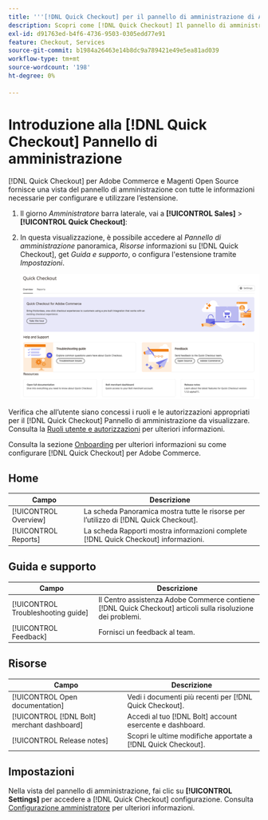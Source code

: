 ```yaml
---
title: '''[!DNL Quick Checkout] per il pannello di amministrazione di Adobe Commerce"'
description: Scopri come [!DNL Quick Checkout] Il pannello di amministrazione può aiutarti a integrare, configurare e visualizzare correttamente l’estensione.
exl-id: d91763ed-b4f6-4736-9503-0305edd77e91
feature: Checkout, Services
source-git-commit: b1984a26463e14b8dc9a789421e49e5ea81ad039
workflow-type: tm+mt
source-wordcount: '198'
ht-degree: 0%

---
```


# Introduzione alla [!DNL Quick Checkout] Pannello di amministrazione

[!DNL Quick Checkout] per Adobe Commerce e Magenti Open Source fornisce una vista del pannello di amministrazione con tutte le informazioni necessarie per configurare e utilizzare l’estensione.

1. Il giorno _Amministratore_ barra laterale, vai a **[!UICONTROL Sales]** > **[!UICONTROL Quick Checkout]**:
1. In questa visualizzazione, è possibile accedere al _Pannello di amministrazione_ panoramica, _Risorse_ informazioni su [!DNL Quick Checkout], get _Guida e supporto_, o configura l&#39;estensione tramite _Impostazioni_.

   ![Menu Check-Out rapido](assets/admin-panel-view.png)

Verifica che all’utente siano concessi i ruoli e le autorizzazioni appropriati per il [!DNL Quick Checkout] Pannello di amministrazione da visualizzare. Consulta la [Ruoli utente e autorizzazioni](../quick-checkout/user-roles-setup.md) per ulteriori informazioni.

Consulta la sezione [Onboarding](../quick-checkout/onboarding.md) per ulteriori informazioni su come configurare [!DNL Quick Checkout] per Adobe Commerce.

## Home

| Campo | Descrizione |
|---|---|
| [!UICONTROL Overview] | La scheda Panoramica mostra tutte le risorse per l’utilizzo di [!DNL Quick Checkout]. |
| [!UICONTROL Reports] | La scheda Rapporti mostra informazioni complete [!DNL Quick Checkout] informazioni. |

## Guida e supporto

| Campo | Descrizione |
|---|---|
| [!UICONTROL Troubleshooting guide] | Il Centro assistenza Adobe Commerce contiene [!DNL Quick Checkout] articoli sulla risoluzione dei problemi. |
| [!UICONTROL Feedback] | Fornisci un feedback al team. |

## Risorse

| Campo | Descrizione |
|---|---|
| [!UICONTROL Open documentation] | Vedi i documenti più recenti per [!DNL Quick Checkout]. |
| [!UICONTROL [!DNL Bolt] merchant dashboard] | Accedi al tuo [!DNL Bolt] account esercente e dashboard. |
| [!UICONTROL Release notes] | Scopri le ultime modifiche apportate a [!DNL Quick Checkout]. |

## Impostazioni

Nella vista del pannello di amministrazione, fai clic su **[!UICONTROL Settings]** per accedere a [!DNL Quick Checkout] configurazione. Consulta [Configurazione amministratore](onboarding.md#complete-admin-configuration) per ulteriori informazioni.
